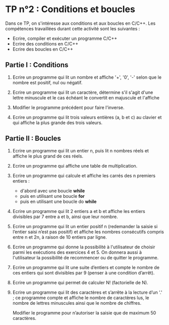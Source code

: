 # TP n°2 : Conditions et boucles

Dans ce TP, on s'intéresse aux conditions et aux boucles en C/C++. Les compétences travaillées durant cette activité sont les suivantes : 

- Ecrire, compiler et exécuter un programme C/C++
- Ecrire des conditions en C/C++
- Ecrire des boucles en C/C++


## Partie I : Conditions

1. Ecrire un programme qui lit un nombre et affiche '+', '0', '-' selon que le nombre est positif, nul ou négatif.

2. Ecrire un programme qui lit un caractère, détermine s'il s'agit d'une lettre minuscule et le cas
échéant le convertit en majuscule et l'affiche

3. Modifier le programme précédent pour faire l'inverse.

4. Ecrire un programme qui lit trois valeurs entières (a, b et c) au clavier et qui affiche la plus grande des trois valeurs.

## Partie II : Boucles

1. Ecrire un programme qui lit un entier n, puis lit n nombres réels et affiche le plus grand de ces réels.

1. Ecrire un programme qui affiche une table de multiplication.

1. Ecrire un programme qui calcule et affiche les carrés des n premiers entiers :
    - d'abord avec une boucle **while**
    - puis en utilisant une boucle **for**
    - puis en utilisant une boucle do **while**

1. Ecrire un programme qui lit 2 entiers a et b et affiche les entiers divisibles par 7 entre a et b,
ainsi que leur nombre.

1. Ecrire un programme qui lit un entier positif n (redemander la saisie si l’entier saisi n’est pas
positif) et affiche les nombres consécutifs compris entre n et 2n, à raison de 10 entiers par
ligne.

1. Ecrire un programme qui donne la possibilité à l'utilisateur de choisir parmi les exécutions des exercices 4 et 5. On donnera aussi à l'utilisateur la possibilité de recommencer ou de quitter le programme.

1. Ecrire un programme qui lit une suite d’entiers et compte le nombre de ces entiers qui sont divisibles par 9 (penser à une condition d’arrêt).

1. Ecrire un programme qui permet de calculer N! (factorielle de N).

1. Ecrire un programme qui lit des caractères et s’arrête à la lecture d’un '.' ; ce programme
compte et affiche le nombre de caractères lus, le nombre de lettres minuscules ainsi que le nombre de chiffres.

    Modifier le programme pour n’autoriser la saisie que de maximum 50 caractères.